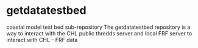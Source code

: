 # getdatatestbed
coastal model test bed sub-repository
The getdatatestbed repository is a way to interact with the CHL public thredds server and local FRF server to 
interact with CHL - FRF data 

